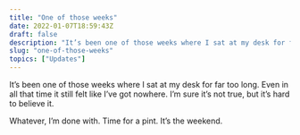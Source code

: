 ```yaml
---
title: "One of those weeks"
date: 2022-01-07T18:59:43Z
draft: false
description: "It’s been one of those weeks where I sat at my desk for far too long but still felt like I’ve got nowhere."
slug: "one-of-those-weeks"
topics: ["Updates"]
---
```


It’s been one of those weeks where I sat at my desk for far too long. Even in all that time it still felt like I’ve got nowhere. I’m sure it’s not true, but it’s hard to believe it. 

Whatever, I’m done with. Time for a pint. It’s the weekend.